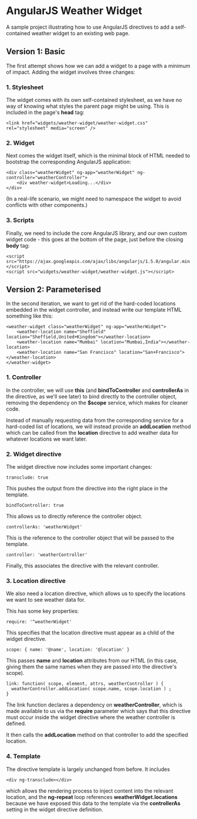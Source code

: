 # AngularJS Weather Widget

A sample project illustrating how to use AngularJS directives to add a self-contained weather widget to an existing web page.

## Version 1: Basic

The first attempt shows how we can add a widget to a page with a minimum of impact. Adding the widget involves three changes:

### 1. Stylesheet

The widget comes with its own self-contained stylesheet, as we have no way of knowing what styles the parent page might be using. This is included in the page's **head** tag:

```
<link href="widgets/weather-widget/weather-widget.css" rel="stylesheet" media="screen" />
```

### 2. Widget

Next comes the widget itself, which is the minimal block of HTML needed to bootstrap the corresponding AngularJS application:

```
<div class="weatherWidget" ng-app="weatherWidget" ng-controller="weatherController">
	<div weather-widget>Loading...</div>
</div>
```

(In a real-life scenario, we might need to namespace the widget to avoid conflicts with other components.)

### 3. Scripts

Finally, we need to include the core AngularJS library, and our own custom widget code - this goes at the bottom of the page, just before the closing **body** tag:

```
<script src="https://ajax.googleapis.com/ajax/libs/angularjs/1.5.0/angular.min.js"></script>
<script src="widgets/weather-widget/weather-widget.js"></script>
```

## Version 2: Parameterised

In the second iteration, we want to get rid of the hard-coded locations embedded in the widget controller, and instead write our template HTML something like this:

```
<weather-widget class="weatherWidget" ng-app="weatherWidget">
	<weather-location name="Sheffield" location="Sheffield,United+Kingdom"></weather-location>
	<weather-location name="Mumbai" location="Mumbai,India"></weather-location>
	<weather-location name="San Francisco" location="San+Francisco"></weather-location>
</weather-widget>
```

### 1. Controller

In the controller, we will use **this** (and **bindToController** and **controllerAs** in the directive, as we'll see later) to bind directly to the controller object, removing the dependency on the **$scope** service, which makes for cleaner code.

Instead of manually requesting data from the corresponding service for a hard-coded list of locations, we will instead provide an **addLocation** method which can be called from the **location** directive to add weather data for whatever locations we want later.

### 2. Widget directive

The widget directive now includes some important changes:

```
transclude: true
```
This pushes the output from the directive into the right place in the template.

```
bindToController: true
```
This allows us to directly reference the controller object.

```
controllerAs: 'weatherWidget'
```
This is the reference to the controller object that will be passed to the template.

```
controller: 'weatherController'
```
Finally, this associates the directive with the relevant controller.

### 3. Location directive

We also need a location directive, which allows us to specify the locations we want to see weather data for.

This has some key properties:

```
require: '^weatherWidget'
```
This specifies that the location directive must appear as a child of the widget directive.

```
scope: { name: '@name', location: '@location' }
```
This passes **name** and **location** attributes from our HTML (in this case, giving them the same names when they are passed into the directive's scope).

```
link: function( scope, element, attrs, weatherController ) {
  weatherController.addLocation( scope.name, scope.location ) ;
}
```
The link function declares a dependency on **weatherController**, which is made available to us via the **require** parameter which says that this directive must occur inside the widget directive where the weather controller is defined.

It then calls the **addLocation** method on that controller to add the specified location.

### 4. Template

The directive template is largely unchanged from before. It includes

```
<div ng-transclude></div>
```

which allows the rendering process to inject content into the relevant location, and the **ng-repeat** loop references **weatherWidget.locations** because we have exposed this data to the template via the **controllerAs** setting in the widget directive definition.

